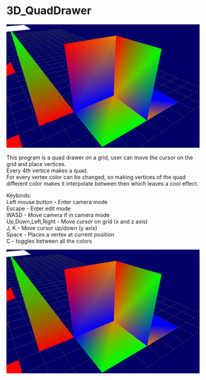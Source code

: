 # 3D_QuadDrawer
![alt text](https://github.com/kwonghua/3D_QuadDrawer/blob/main/example.png)

This program is a quad drawer on a grid, user can move the cursor on the grid and place vertices.  
Every 4th vertice makes a quad.  
For every vertex color can be changed, so making vertices of the quad different color makes it interpolate between then which leaves a cool effect.  
  
Keybinds:  
Left mouse button - Enter camera mode  
Escape - Enter edit mode  
WASD - Move camera if in camera mode  
Up,Down,Left,Right - Move cursor on grid (x and z axis)  
J, K - Move cursor up/down (y axis)  
Space - Places a vertex at current position  
C - toggles between all the colors  

  [![CLICK HERE FOR DEMO](https://github.com/kwonghua/3D_QuadDrawer/blob/main/example.png)](https://www.youtube.com/watch?v=vOr3hTKzJ0Y)  


